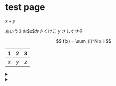 # test page

$x + y$

あいうえお\$x\$かきくけこ $y$ さしすせそ

$$
f(x) = \sum_{i}^N x_i
$$


| 1 | 2 | 3 |
|:-:|:-:|:-:|
|$x$|$y$|$z$|

<details><summary></summary>


| 1 | 2 | 3 |
|:-:|:-:|:-:|
|$x$|$y$|$z$|

</details>

<details><summary></summary><div>


| 1 | 2 | 3 |
|:-:|:-:|:-:|
|$x$|$y$|$z$|

</div></details>